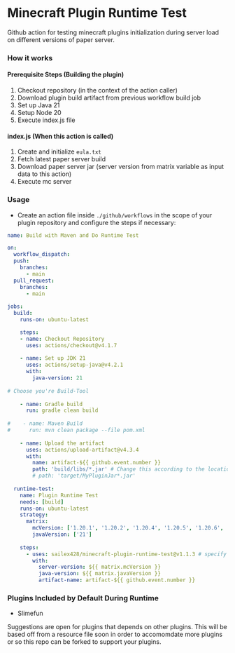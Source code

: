 # Minecraft Plugin Runtime Test
Github action for testing minecraft plugins initialization during server load on different versions of paper server.

### How it works
#### Prerequisite Steps (Building the plugin)
1. Checkout repository (in the context of the action caller)
2. Download plugin build artifact from previous workflow build job
3. Set up Java 21
4. Setup Node 20
5. Execute index.js file
#### index.js (When this action is called)
1. Create and initialize ```eula.txt```
2. Fetch latest paper server build
3. Download paper server jar (server version from matrix variable as input data to this action) 
4. Execute mc server

### Usage
- Create an action file inside ```./github/workflows``` in the scope of your plugin repository and configure the steps if necessary:
```yml
name: Build with Maven and Do Runtime Test

on:
  workflow_dispatch:
  push:
    branches:
      - main
  pull_request:
    branches:
      - main
    
jobs:
  build:
    runs-on: ubuntu-latest

    steps:
    - name: Checkout Repository
      uses: actions/checkout@v4.1.7
      
    - name: Set up JDK 21
      uses: actions/setup-java@v4.2.1
      with:
        java-version: 21
        
# Choose you're Build-Tool
        
    - name: Gradle build
      run: gradle clean build
      
#    - name: Maven Build
#      run: mvn clean package --file pom.xml
      
    - name: Upload the artifact
      uses: actions/upload-artifact@v4.3.4
      with:
        name: artifact-${{ github.event.number }}
        path: 'build/libs/*.jar' # Change this according to the location and filename of your packaged jar, you may use wildcards
        # path: 'target/MyPluginJar*.jar'
  
  runtime-test:
    name: Plugin Runtime Test 
    needs: [build]
    runs-on: ubuntu-latest
    strategy:
      matrix:
        mcVersion: ['1.20.1', '1.20.2', '1.20.4', '1.20.5', '1.20.6', '1.21']
        javaVersion: ['21']
    
    steps:        
      - uses: sailex428/minecraft-plugin-runtime-test@v1.1.3 # specify action version, use latest as possible
        with:
          server-version: ${{ matrix.mcVersion }}
          java-version: ${{ matrix.javaVersion }}
          artifact-name: artifact-${{ github.event.number }}
```

### Plugins Included by Default During Runtime
- Slimefun

Suggestions are open for plugins that depends on other plugins. 
This will be based off from a resource file soon in order to accomomdate more plugins or so this repo can be forked to support your plugins.
